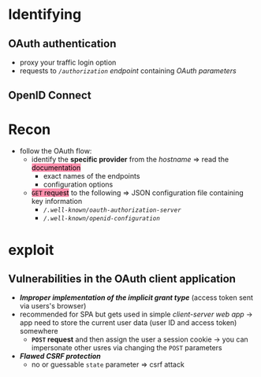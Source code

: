 # Identifying
## OAuth authentication

- proxy your traffic login option
- requests to *`/authorization` endpoint* containing *OAuth parameters*
## OpenID Connect
# Recon

- follow the OAuth flow:
  - identify the **specific provider** from the *hostname* => read the <mark style="background: #FF5582A6;">documentation</mark>
    - exact names of the endpoints
    - configuration options
  - <mark style="background: #FF5582A6;">`GET` request</mark> to the following => JSON configuration file containing key information
    - *`/.well-known/oauth-authorization-server`*
    - *`/.well-known/openid-configuration`*

# exploit
## Vulnerabilities in the OAuth client application

-  ***Improper implementation of the implicit grant type*** (access token sent via users's browser) 
  - recommended for SPA but gets used in simple *client-server web app* -> app need to store the current user data (user ID and access token) somewhere
    -  **`POST` request** and then assign the user a session cookie  -> you can impersonate other usres via changing the `POST` parameters
- ***Flawed CSRF protection***
  - no or guessable `state` parameter => csrf attack 
